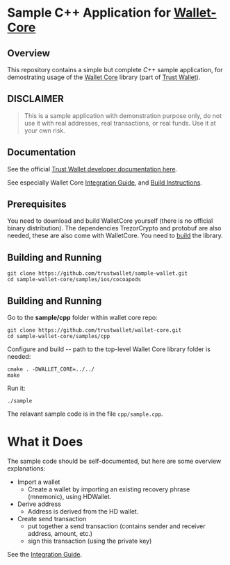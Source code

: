 # Sample C++ Application for [Wallet-Core](https://github.com/trustwallet/wallet-core)

## Overview

This repository contains a simple but complete *C++* sample application, for demostrating usage of the
[Wallet Core](https://github.com/trustwallet/wallet-core) library (part of [Trust Wallet](https://trustwallet.com)).

## DISCLAIMER

> This is a sample application with demonstration purpose only,
> do not use it with real addresses, real transactions, or real funds.
> Use it at your own risk.

## Documentation

See the official [Trust Wallet developer documentation here](https://developer.trustwallet.com).

See especially Wallet Core
[Integration Guide](https://developer.trustwallet.com/wallet-core/integration-guide),
and [Build Instructions](https://developer.trustwallet.com/wallet-core/building).

## Prerequisites

You need to download and build WalletCore yourself
(there is no official binary distribution).
The dependencies TrezorCrypto and protobuf are also needed, these are also come with WalletCore.
You need to [build](https://developer.trustwallet.com/wallet-core/building) the library.


## Building and Running



```shell
git clone https://github.com/trustwallet/sample-wallet.git
cd sample-wallet-core/samples/ios/cocoapods
```

## Building and Running

Go to the **sample/cpp** folder within wallet core repo:

```shell
git clone https://github.com/trustwallet/wallet-core.git
cd sample-wallet-core/samples/cpp
```

Configure and build -- path to the top-level Wallet Core library folder is needed:

```shell
cmake . -DWALLET_CORE=../../
make
```

Run it:

```shell
./sample
```

The relavant sample code is in the file `cpp/sample.cpp`.

# What it Does

The sample code should be self-documented, but here are some overview explanations:

* Import a wallet
  * Create a wallet by importing an existing recovery phrase (mnemonic), using HDWallet.
* Derive address
  * Address is derived from the HD wallet.
* Create send transaction
  * put together a send transaction (contains sender and receiver address, amount, etc.)
  * sign this transaction (using the private key)

See the [Integration Guide](https://developer.trustwallet.com/wallet-core/integration-guide).
